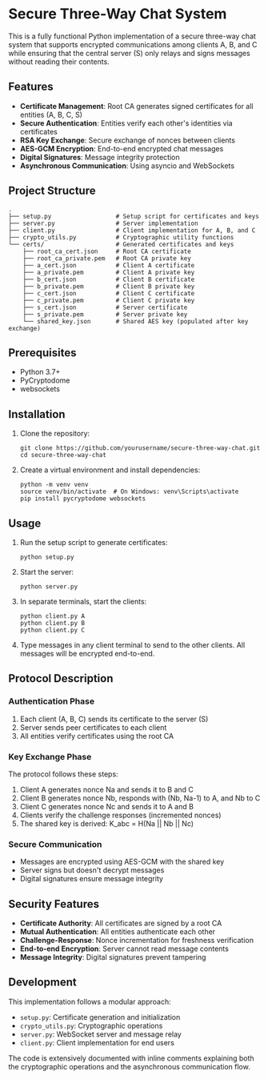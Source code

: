 # Secure Three-Way Chat System

This is a fully functional Python implementation of a secure three-way chat system that supports encrypted communications among clients A, B, and C while ensuring that the central server (S) only relays and signs messages without reading their contents.

## Features

- **Certificate Management**: Root CA generates signed certificates for all entities (A, B, C, S)
- **Secure Authentication**: Entities verify each other's identities via certificates
- **RSA Key Exchange**: Secure exchange of nonces between clients
- **AES-GCM Encryption**: End-to-end encrypted chat messages
- **Digital Signatures**: Message integrity protection
- **Asynchronous Communication**: Using asyncio and WebSockets

## Project Structure

```
.
├── setup.py                  # Setup script for certificates and keys
├── server.py                 # Server implementation
├── client.py                 # Client implementation for A, B, and C
├── crypto_utils.py           # Cryptographic utility functions
└── certs/                    # Generated certificates and keys
    ├── root_ca_cert.json     # Root CA certificate
    ├── root_ca_private.pem   # Root CA private key
    ├── a_cert.json           # Client A certificate
    ├── a_private.pem         # Client A private key
    ├── b_cert.json           # Client B certificate
    ├── b_private.pem         # Client B private key
    ├── c_cert.json           # Client C certificate
    ├── c_private.pem         # Client C private key
    ├── s_cert.json           # Server certificate
    ├── s_private.pem         # Server private key
    └── shared_key.json       # Shared AES key (populated after key exchange)
```

## Prerequisites

- Python 3.7+
- PyCryptodome
- websockets

## Installation

1. Clone the repository:
   ```
   git clone https://github.com/yourusername/secure-three-way-chat.git
   cd secure-three-way-chat
   ```

2. Create a virtual environment and install dependencies:
   ```
   python -m venv venv
   source venv/bin/activate  # On Windows: venv\Scripts\activate
   pip install pycryptodome websockets
   ```

## Usage

1. Run the setup script to generate certificates:
   ```
   python setup.py
   ```

2. Start the server:
   ```
   python server.py
   ```

3. In separate terminals, start the clients:
   ```
   python client.py A
   python client.py B
   python client.py C
   ```

4. Type messages in any client terminal to send to the other clients. All messages will be encrypted end-to-end.

## Protocol Description

### Authentication Phase

1. Each client (A, B, C) sends its certificate to the server (S)
2. Server sends peer certificates to each client
3. All entities verify certificates using the root CA

### Key Exchange Phase

The protocol follows these steps:

1. Client A generates nonce Na and sends it to B and C
2. Client B generates nonce Nb, responds with (Nb, Na-1) to A, and Nb to C
3. Client C generates nonce Nc and sends it to A and B
4. Clients verify the challenge responses (incremented nonces)
5. The shared key is derived: K_abc = H(Na || Nb || Nc)

### Secure Communication

- Messages are encrypted using AES-GCM with the shared key
- Server signs but doesn't decrypt messages
- Digital signatures ensure message integrity

## Security Features

- **Certificate Authority**: All certificates are signed by a root CA
- **Mutual Authentication**: All entities authenticate each other
- **Challenge-Response**: Nonce incrementation for freshness verification
- **End-to-end Encryption**: Server cannot read message contents
- **Message Integrity**: Digital signatures prevent tampering

## Development

This implementation follows a modular approach:
- `setup.py`: Certificate generation and initialization
- `crypto_utils.py`: Cryptographic operations
- `server.py`: WebSocket server and message relay
- `client.py`: Client implementation for end users

The code is extensively documented with inline comments explaining both the cryptographic operations and the asynchronous communication flow.